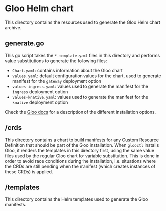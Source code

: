 # Gloo Helm chart
This directory contains the resources used to generate the Gloo Helm chart archive.

## generate.go
This go script takes the `*-template.yaml` files in this directory and performs value substitutions 
to generate the following files:

- `Chart.yaml`: contains information about the Gloo chart
- `values.yaml`: default configuration values for the chart, used to generate manifest for the `gateway` deployment option
- `values-ingress.yaml`: values used to generate the manifest for the `ingress` deployment option
- `values-knative.yaml`: values used to generate the manifest for the `knative` deployment option

Check the [Gloo docs](https://gloo.solo.io/installation/quick_start/#2-choosing-a-deployment-option)
for a description of the different installation options.

## /crds
This directory contains a chart to build manifests for any Custom Resource Definition that should be part 
of the Gloo installation. When `glooctl` installs Gloo, it renders the templates in this directory first, 
using the same value files used by the regular Gloo chart for variable substitution. 
This is done in order to avoid race conditions during the installation, i.e. situations where the CRDs 
are still pending when the manifest (which creates instances of these CRDs) is applied.

## /templates
This directory contains the Helm templates used to generate the Gloo manifests.
